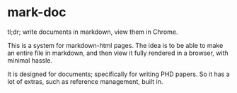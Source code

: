 # mark-doc

tl;dr; write documents in markdown, view them in Chrome.

This is a system for markdown-html pages.
The idea is to be able to make an entire file in markdown,
and then view it fully rendered in a browser,
with minimal hassle.

It is designed for documents; specifically for writing PHD papers.
So it has a lot of extras, such as reference management, built in.

